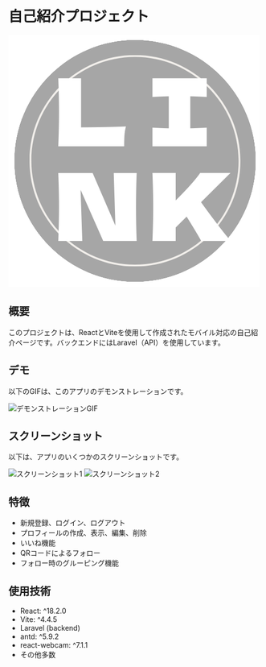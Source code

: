 # 自己紹介プロジェクト

![プロジェクトのロゴ](./public/favicon.png)

## 概要

このプロジェクトは、ReactとViteを使用して作成されたモバイル対応の自己紹介ページです。バックエンドにはLaravel（API）を使用しています。

## デモ

以下のGIFは、このアプリのデモンストレーションです。

![デモンストレーションGIF](path-to-your-demo.gif)

## スクリーンショット

以下は、アプリのいくつかのスクリーンショットです。

![スクリーンショット1](path-to-your-screenshot1.png)
![スクリーンショット2](path-to-your-screenshot2.png)

## 特徴

- 新規登録、ログイン、ログアウト
- プロフィールの作成、表示、編集、削除
- いいね機能
- QRコードによるフォロー
- フォロー時のグルーピング機能

## 使用技術

- React: ^18.2.0
- Vite: ^4.4.5
- Laravel (backend)
- antd: ^5.9.2
- react-webcam: ^7.1.1
- その他多数


